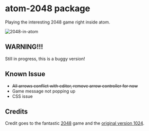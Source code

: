 # atom-2048 package
Playing the interesting 2048 game right inside atom.

![2048-in-atom](https://raw.github.com/void-main/atom-2048/master/2048-in-atom.png)

## WARNING!!!
Still in progress, this is a buggy version!

## Known Issue
- <del>All arrows conflict with editor, remove arrow controller for now</del>
- Game message not popping up
- CSS issue

## Credits
Credit goes to the fantastic [2048](https://github.com/gabrielecirulli/2048) game and the [original version 1024](https://play.google.com/store/apps/details?id=com.veewo.a1024).
